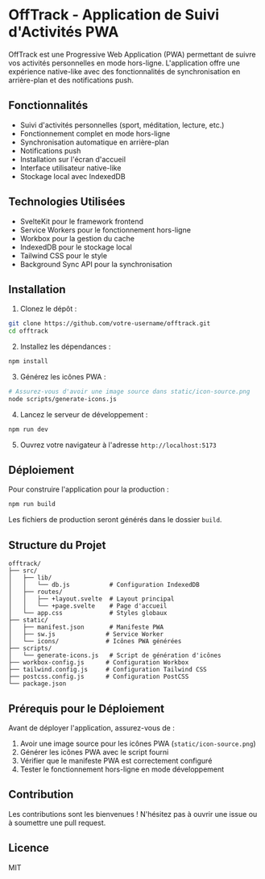 # OffTrack - Application de Suivi d'Activités PWA

OffTrack est une Progressive Web Application (PWA) permettant de suivre vos activités personnelles en mode hors-ligne. L'application offre une expérience native-like avec des fonctionnalités de synchronisation en arrière-plan et des notifications push.

## Fonctionnalités

- Suivi d'activités personnelles (sport, méditation, lecture, etc.)
- Fonctionnement complet en mode hors-ligne
- Synchronisation automatique en arrière-plan
- Notifications push
- Installation sur l'écran d'accueil
- Interface utilisateur native-like
- Stockage local avec IndexedDB

## Technologies Utilisées

- SvelteKit pour le framework frontend
- Service Workers pour le fonctionnement hors-ligne
- Workbox pour la gestion du cache
- IndexedDB pour le stockage local
- Tailwind CSS pour le style
- Background Sync API pour la synchronisation

## Installation

1. Clonez le dépôt :
```bash
git clone https://github.com/votre-username/offtrack.git
cd offtrack
```

2. Installez les dépendances :
```bash
npm install
```

3. Générez les icônes PWA :
```bash
# Assurez-vous d'avoir une image source dans static/icon-source.png
node scripts/generate-icons.js
```

4. Lancez le serveur de développement :
```bash
npm run dev
```

5. Ouvrez votre navigateur à l'adresse `http://localhost:5173`

## Déploiement

Pour construire l'application pour la production :

```bash
npm run build
```

Les fichiers de production seront générés dans le dossier `build`.

## Structure du Projet

```
offtrack/
├── src/
│   ├── lib/
│   │   └── db.js           # Configuration IndexedDB
│   ├── routes/
│   │   ├── +layout.svelte  # Layout principal
│   │   └── +page.svelte    # Page d'accueil
│   └── app.css             # Styles globaux
├── static/
│   ├── manifest.json       # Manifeste PWA
│   ├── sw.js              # Service Worker
│   └── icons/             # Icônes PWA générées
├── scripts/
│   └── generate-icons.js   # Script de génération d'icônes
├── workbox-config.js      # Configuration Workbox
├── tailwind.config.js     # Configuration Tailwind CSS
├── postcss.config.js      # Configuration PostCSS
└── package.json
```

## Prérequis pour le Déploiement

Avant de déployer l'application, assurez-vous de :

1. Avoir une image source pour les icônes PWA (`static/icon-source.png`)
2. Générer les icônes PWA avec le script fourni
3. Vérifier que le manifeste PWA est correctement configuré
4. Tester le fonctionnement hors-ligne en mode développement

## Contribution

Les contributions sont les bienvenues ! N'hésitez pas à ouvrir une issue ou à soumettre une pull request.

## Licence

MIT
